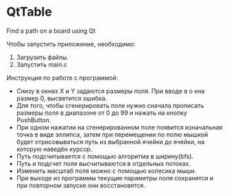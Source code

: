 # QtTable
Find a path on a board using Qt

Чтобы запустить приложение, необходимо:
  1. Загрузить файлы.
  2. Запустить main.c

Инструкция по работе с программой:
  - Снизу в окнах X и Y задаются размеры поля. При вводе в о кна размер 0, высветится ошибка.
  - Для того, чтобы сгенерировать поле нужно сначала прописать размеры поля в диапазоне от 0 до 99 и нажать на кнопку PushButton.
  - При одном нажатии на сгенерированном поле появится изначальная точка в виде эллипса, затем при перемещении по полю мышкой будет отрисовываться путь из выбранной ячейки до ячейки, на которую наведён курсор.
  - Путь подсчитывается с помощью алгоритма в ширину(bfs).
  - Путь и подсчет поля высчитываются в отдельных потоках.
  - Изменить масштаб поля можно с помощью колесика мыши.
  - При выходе из программы текущие параметры поля сохранятся и при повторном запуске они восстановятся.
